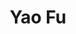 ---
layout: page
title: Yao Fu
description: U Edinburgh
img: images/students/yao.jpeg
redirect: https://franxyao.github.io/
importance: 9
category: "Student Collaborators"
---